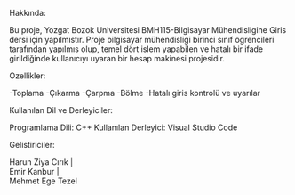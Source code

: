 
 Hakkında:

Bu proje, Yozgat Bozok Universitesi BMH115-Bilgisayar Mühendisligine Giris dersi için yapılmıstır. 
Proje bilgisayar mühendisligi birinci sınıf ögrencileri tarafından yapılmıs olup, temel dört islem yapabilen ve hatalı bir ifade girildiğinde kullanıcıyı uyaran bir hesap makinesi projesidir.

 Ozellikler:

-Toplama
-Çıkarma
-Çarpma
-Bölme
-Hatalı giris kontrolü ve uyarılar

Kullanılan Dil ve Derleyiciler: 

Programlama Dili: C++
Kullanılan Derleyici: Visual Studio Code

Gelistiriciler:

Harun Ziya Cırık  |  
Emir Kanbur  |  
Mehmet Ege Tezel
